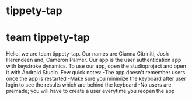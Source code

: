 # tippety-tap

# team tippety-tap

Hello, we are team tippety-tap. Our names are Gianna Citriniti, Josh Herendeen and, Cameron Palmer.
Our app is the user authentication app with keystroke dynamics.
To use our app, open the studioproject and open it with Android Studio.
Few quick notes:
-The app doesn't remember users once the app is restarted
-Make sure you minimize the keyboard after user login to see the results which are behind the keyboard
-No users are premade; you will have to create a user everytime you reopen the app
